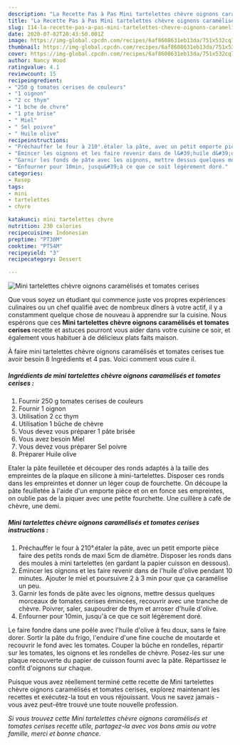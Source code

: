 ```yaml
---
description: "La Recette Pas à Pas Mini tartelettes chèvre oignons caramélisés et tomates cerises"
title: "La Recette Pas à Pas Mini tartelettes chèvre oignons caramélisés et tomates cerises"
slug: 114-la-recette-pas-a-pas-mini-tartelettes-chevre-oignons-caramelises-et-tomates-cerises
date: 2020-07-02T20:43:50.001Z
image: https://img-global.cpcdn.com/recipes/6af8608631eb13da/751x532cq70/mini-tartelettes-chevre-oignons-caramelises-et-tomates-cerises-photo-principale-de-la-recette.jpg
thumbnail: https://img-global.cpcdn.com/recipes/6af8608631eb13da/751x532cq70/mini-tartelettes-chevre-oignons-caramelises-et-tomates-cerises-photo-principale-de-la-recette.jpg
cover: https://img-global.cpcdn.com/recipes/6af8608631eb13da/751x532cq70/mini-tartelettes-chevre-oignons-caramelises-et-tomates-cerises-photo-principale-de-la-recette.jpg
author: Nancy Wood
ratingvalue: 4.1
reviewcount: 15
recipeingredient:
- "250 g tomates cerises de couleurs"
- "1 oignon"
- "2 cc thym"
- "1 bche de chvre"
- "1 pte brise"
- " Miel"
- " Sel poivre"
- " Huile olive"
recipeinstructions:
- "Préchauffer le four à 210°.étaler la pâte, avec un petit emporte pièce faire des petits ronds de maxi 5cm de diamètre. Disposer les ronds dans des moules à mini tartelettes (en gardant la papier cuisson en dessous)."
- "Émincer les oignons et les faire revenir dans de l&#39;huile d&#39;olive pendant 10 minutes. Ajouter le miel et poursuivre 2 à 3 min pour que ça caramélise un peu."
- "Garnir les fonds de pâte avec les oignons, mettre dessus quelques morceaux de tomates cerises émincées, recouvrir avec une tranche de chèvre. Poivrer, saler, saupoudrer de thym et arroser d&#39;huile d&#39;olive."
- "Enfourner pour 10min, jusqu&#39;à ce que ce soit légèrement doré."
categories:
- Resep
tags:
- mini
- tartelettes
- chvre

katakunci: mini tartelettes chvre 
nutrition: 230 calories
recipecuisine: Indonesian
preptime: "PT30M"
cooktime: "PT54M"
recipeyield: "3"
recipecategory: Dessert

---
```



![Mini tartelettes chèvre oignons caramélisés et tomates cerises](https://img-global.cpcdn.com/recipes/6af8608631eb13da/751x532cq70/mini-tartelettes-chevre-oignons-caramelises-et-tomates-cerises-photo-principale-de-la-recette.jpg)

Que vous soyez un étudiant qui commence juste vos propres expériences culinaires ou un chef qualifié avec de nombreux dîners à votre actif, il y a constamment quelque chose de nouveau à apprendre sur la cuisine. Nous espérons que ces <strong> Mini tartelettes chèvre oignons caramélisés et tomates cerises </strong> recette et astuces pourront vous aider dans votre cuisine ce soir, et également vous habituer à de délicieux plats faits maison.

<!--inarticleads1-->

À faire mini tartelettes chèvre oignons caramélisés et tomates cerises tue avoir besoin 8 Ingrédients et 4 pas. Voici comment vous cuire il.

##### Ingrédients de mini tartelettes chèvre oignons caramélisés et tomates cerises :

1. Fournir 250 g tomates cerises de couleurs
1. Fournir 1 oignon
1. Utilisation 2 cc thym
1. Utilisation 1 bûche de chèvre
1. Vous devez vous préparer 1 pâte brisée
1. Vous avez besoin  Miel
1. Vous devez vous préparer  Sel poivre
1. Préparer  Huile olive


Etaler la pâte feuilletée et découper des ronds adaptés à la taille des empreintes de la plaque en silicone à mini-tartelettes. Disposer ces ronds dans les empreintes et donner un léger coup de fourchette. On découpe la pâte feuilletée à l&#39;aide d&#39;un emporte pièce et on en fonce ses empreintes, on oublie pas de la piquer avec une petite fourchette. Une cuillère à cafè de chèvre, une demi. 

<!--inarticleads2-->

##### Mini tartelettes chèvre oignons caramélisés et tomates cerises instructions :

1. Préchauffer le four à 210°.étaler la pâte, avec un petit emporte pièce faire des petits ronds de maxi 5cm de diamètre. Disposer les ronds dans des moules à mini tartelettes (en gardant la papier cuisson en dessous).
1. Émincer les oignons et les faire revenir dans de l&#39;huile d&#39;olive pendant 10 minutes. Ajouter le miel et poursuivre 2 à 3 min pour que ça caramélise un peu.
1. Garnir les fonds de pâte avec les oignons, mettre dessus quelques morceaux de tomates cerises émincées, recouvrir avec une tranche de chèvre. Poivrer, saler, saupoudrer de thym et arroser d&#39;huile d&#39;olive.
1. Enfourner pour 10min, jusqu&#39;à ce que ce soit légèrement doré.


Le faire fondre dans une poêle avec l&#39;huile d&#39;olive à feu doux, sans le faire dorer. Sortir la pâte du frigo, l&#39;enduire d&#39;une fine couche de moutarde et recouvrir le fond avec les tomates. Couper la bûche en rondelles, répartir sur les tomates, les oignons et les rondelles de chèvre. Posez-les sur une plaque recouverte du papier de cuisson fourni avec la pâte. Répartissez le confit d&#39;oignons sur chaque. 

<!--inarticleads1-->

<p>
Puisque vous avez réellement terminé cette recette de Mini tartelettes chèvre oignons caramélisés et tomates cerises, explorez maintenant les recettes et exécutez-la tout en vous réjouissant. Vous ne savez jamais - vous avez peut-être trouvé une toute nouvelle profession.
</p>

<p>
<i>Si vous trouvez cette Mini tartelettes chèvre oignons caramélisés et tomates cerises recette utile, partagez-la avec vos bons amis ou votre famille, merci et bonne chance.</i>
</p>
